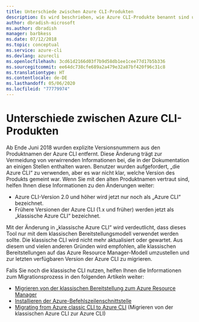 ```yaml
---
title: Unterschiede zwischen Azure CLI-Produkten
description: Es wird beschrieben, wie Azure CLI-Produkte benannt sind und mit einer Version versehen und aktualisiert werden.
author: dbradish-microsoft
ms.author: dbradish
manager: barbkess
ms.date: 07/12/2018
ms.topic: conceptual
ms.service: azure-cli
ms.devlang: azurecli
ms.openlocfilehash: 3cd61d2166d03f7b9d58db1ee1cee77d17b5b336
ms.sourcegitcommit: ee64dc738cfe689a2a479e32a87bf420f96c31c8
ms.translationtype: HT
ms.contentlocale: de-DE
ms.lasthandoff: 05/06/2020
ms.locfileid: "77779974"
---
```

# <a name="differences-between-azure-cli-products"></a>Unterschiede zwischen Azure CLI-Produkten

Ab Ende Juni 2018 wurden explizite Versionsnummern aus den Produktnamen der Azure CLI entfernt. Diese Änderung trägt zur Vermeidung von verwirrenden Informationen bei, die in der Dokumentation an einigen Stellen enthalten waren. Benutzer wurden aufgefordert, „die Azure CLI“ zu verwenden, aber es war nicht klar, welche Version des Produkts gemeint war. Wenn Sie mit den alten Produktnamen vertraut sind, helfen Ihnen diese Informationen zu den Änderungen weiter:

* Azure CLI-Version 2.0 und höher wird jetzt nur noch als „Azure CLI“ bezeichnet.
* Frühere Versionen der Azure CLI (1.x und früher) werden jetzt als „klassische Azure CLI“ bezeichnet.

Mit der Änderung in „klassische Azure CLI“ wird verdeutlicht, dass dieses Tool nur mit dem klassischen Bereitstellungsmodell verwendet werden sollte. Die klassische CLI wird nicht mehr aktualisiert oder gewartet. Aus diesem und vielen anderen Gründen wird empfohlen, alle klassischen Bereitstellungen auf das Azure Resource Manager-Modell umzustellen und zur letzten verfügbaren Version der Azure CLI zu migrieren.

Falls Sie noch die klassische CLI nutzen, helfen Ihnen die Informationen zum Migrationsprozess in den folgenden Artikeln weiter:

* [Migrieren von der klassischen Bereitstellung zum Azure Resource Manager](/azure/virtual-machines/linux/migration-classic-resource-manager-overview)
* [Installieren der Azure-Befehlszeilenschnittstelle](install-azure-cli.md)
* [Migrating from Azure classic CLI to Azure CLI](https://github.com/Azure/azure-cli/blob/dev/doc/classic_cli_migration.md) (Migrieren von der klassischen Azure CLI zur Azure CLI)

